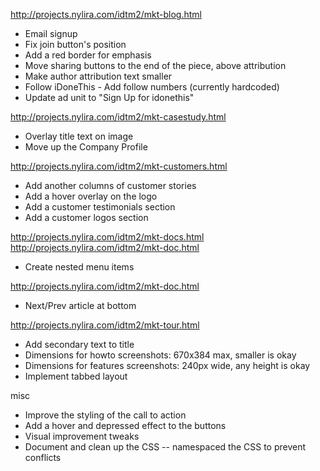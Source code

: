 http://projects.nylira.com/idtm2/mkt-blog.html
* Email signup
*   Fix join button's position
*   Add a red border for emphasis
* Move sharing buttons to the end of the piece, above attribution
* Make author attribution text smaller 
* Follow iDoneThis - Add follow numbers (currently hardcoded)
* Update ad unit to "Sign Up for idonethis"
  
http://projects.nylira.com/idtm2/mkt-casestudy.html
* Overlay title text on image
* Move up the Company Profile

http://projects.nylira.com/idtm2/mkt-customers.html
* Add another columns of customer stories
* Add a hover overlay on the logo
* Add a customer testimonials section
* Add a customer logos  section

http://projects.nylira.com/idtm2/mkt-docs.html
http://projects.nylira.com/idtm2/mkt-doc.html
* Create nested menu items

http://projects.nylira.com/idtm2/mkt-doc.html
* Next/Prev article at bottom

http://projects.nylira.com/idtm2/mkt-tour.html
* Add secondary text to title
* Dimensions for howto screenshots: 670x384 max, smaller is okay
* Dimensions for features screenshots: 240px wide, any height is okay
* Implement tabbed layout

misc
* Improve the styling of the call to action
* Add a hover and depressed effect to the buttons
* Visual improvement tweaks
* Document and clean up the CSS -- namespaced the CSS to prevent conflicts
